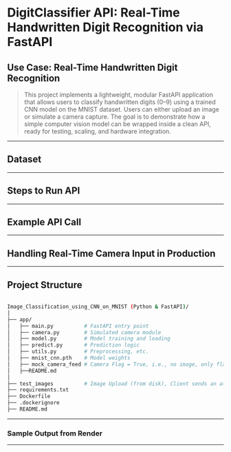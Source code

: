 # DigitClassifier API: Real-Time Handwritten Digit Recognition via FastAPI

## Use Case: Real-Time Handwritten Digit Recognition

> This project implements a lightweight, modular FastAPI application that allows users to classify handwritten digits (0–9) using a trained CNN model on the MNIST dataset.
> Users can either upload an image or simulate a camera capture.
> The goal is to demonstrate how a simple computer vision model can be wrapped inside a clean API, ready for testing, scaling, and hardware integration.

---

## Dataset

---

## Steps to Run API

---

## Example API Call

---

## Handling Real-Time Camera Input in Production

---

## Project Structure

```bash

Image_Classification_using_CNN_on_MNIST (Python & FastAPI)/
│
├── app/
│   ├── main.py          # FastAPI entry point
│   ├── camera.py        # Simulated camera module
│   ├── model.py         # Model training and loading
│   ├── predict.py       # Prediction logic
│   ├── utils.py         # Preprocessing, etc.
│   ├── mnist_cnn.pth    # Model weights
│   ├── mock_camera_feed # Camera Flag = True, i.e., no image, only flag
│   ├──README.md        
│
├── test_images          # Image Upload (from disk), Client sends an attached image file i.e., Camera Flag = False
├── requirements.txt
├── Dockerfile
├── .dockerignore
├── README.md

```
---
### Sample Output from Render

---
